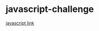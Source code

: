 # javascript-challenge

[javascript link](https://nvnehemias.github.io/javascript-challenge/UFO-level-1/)

